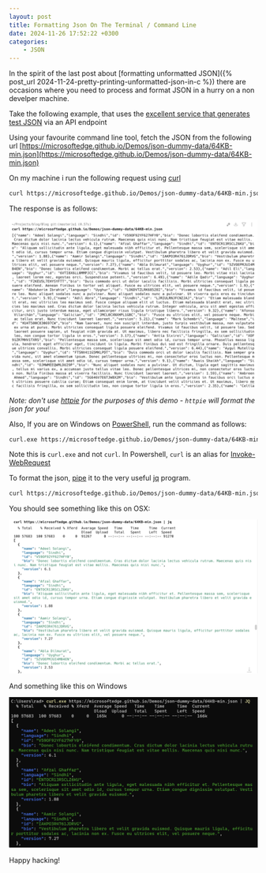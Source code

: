 ```yaml
---
layout: post
title: Formatting Json On The Terminal / Command Line
date: 2024-11-26 17:52:22 +0300
categories:
    - JSON
---
```


In the spirit of the last post about [formatting unformatted JSON]({% post_url 2024-11-24-pretty-printing-unformatted-json-in-c %}) there are occasions where you need to process and format JSON in a hurry on a non develper machine.

Take the following example, that uses the [excellent service that generates test JSON](https://microsoftedge.github.io/Demos/json-dummy-data/) via an API endpoint

Using your favourite command line tool, fetch the JSON from the following url [https://microsoftedge.github.io/Demos/json-dummy-data/64KB-min.json](https://microsoftedge.github.io/Demos/json-dummy-data/64KB-min.json)

On my machine i run the following request using [curl](https://curl.se)

```bash
curl https://microsoftedge.github.io/Demos/json-dummy-data/64KB-min.json
```

The response is as follows:

![MinifiedJson](../images/2024/11/MinifiedJson.png)

*Note: don't use [httpie](https://httpie.io) for the purposes of this demo - `httpie` will format the json for you!*

Also, If you are on Windows on [PowerShell](https://learn.microsoft.com/en-us/powershell/), run the command as follows:

```bash
curl.exe https://microsoftedge.github.io/Demos/json-dummy-data/64KB-min.json
```

Note this is `curl.exe` and not `curl`. In Powershell, `curl` is an alias for [Invoke-WebRequest](https://learn.microsoft.com/en-us/powershell/module/Microsoft.PowerShell.Utility/Invoke-WebRequest?view=powershell-5.1)

To format the json, [pipe](https://www.geeksforgeeks.org/piping-in-unix-or-linux/) it to the very useful [jq](https://jqlang.github.io/jq/) program.

```bash
curl https://microsoftedge.github.io/Demos/json-dummy-data/64KB-min.json | jq
```
You should see something like this on OSX:

![jsOSX](../images/2024/11/jsOSX.png)

And something like this on Windows

![](../images/2024/11/jqWindows.png)

Happy hacking!

